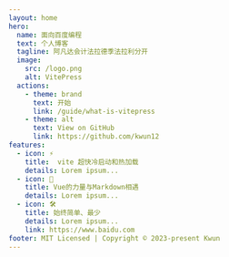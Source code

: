 ```yaml
---
layout: home
hero:
  name: 面向百度编程
  text: 个人博客
  tagline: 阿凡达会计法拉德季法拉利分开
  image:
    src: /logo.png
    alt: VitePress
  actions:
    - theme: brand
      text: 开始
      link: /guide/what-is-vitepress
    - theme: alt
      text: View on GitHub
      link: https://github.com/kwun12
features:
  - icon: ⚡️
    title:  vite 超快冷启动和热加载
    details: Lorem ipsum...
  - icon: 🖖
    title: Vue的力量与Markdown相遇
    details: Lorem ipsum...
  - icon: 🛠️
    title: 始终简单、最少
    details: Lorem ipsum...
    link: https://www.baidu.com
footer: MIT Licensed | Copyright © 2023-present Kwun
---
```


<style>
:root {
  /* 标题 */
  --vp-home-hero-name-color: transparent;
  --vp-home-hero-name-background: -webkit-linear-gradient(120deg, #bd34fe, #41d1ff);

  /* 图标背景 */
  --vp-home-hero-image-background-image: linear-gradient( 135deg, #F6CEEC 10%, #D939CD 100%);
  --vp-home-hero-image-filter: blur(150px);
}
</style>